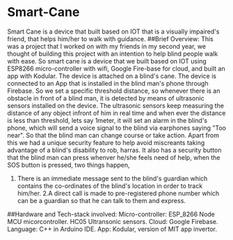 # Smart-Cane
Smart Cane is a device that built based on IOT that is a visually impaired's friend, that helps him/her to walk with guidance.
##Brief Overview:
This was a project that I worked on with my friends in my second year, we thought of building this project with an intention to help blind people walk with ease. 
So smart cane is a device that we built based on IOT using ESP8266 micro-controller with wifi, Google Fire-base for cloud, and built an app with Kodular.
The device is attached on a blind's cane. The device is connected to an App that is installed in the blind man's phone through Firebase. So we set a 
specific threshold distance, so whenever there is an obstacle in front of a blind man, it is detected by means of ultrasonic sensors installed on the device. 
The ultrasonic sensors keep measuring the distance of any object infront of him in real time and when ever the distance is less than threshold, lets say 1meter, 
it will set an alarm in the blind's phone, which will send a voice signal to the blind via earphones saying "Too near". 
So that the blind man can change course or take action. 
Apart from this we had a unique security feature to help avoid miscreants taking advantage of a blind's disability to rob, harras. 
It also has a security button that the blind man can press whenver he/she feels need of help, when the SOS button is pressed, two things happen,
1. There is an immediate message sent to the blind's guardian which contains the co-ordinates of the blind's location in order to track him/her.
2.A direct call is made to pre-registered phone number which can be a guardian so that he can talk to them and express.

##Hardware and Tech-stack involved:
Micro-controller: ESP_8266 Node MCU micorcontroller.
HC05 Ultransonic sensors.
Cloud: Google Firebase.
Language: C++ in Arduino IDE.
App: Kodular, version of MIT app invertor.
